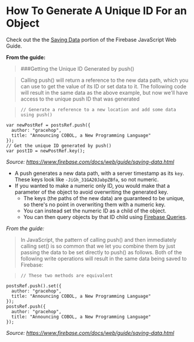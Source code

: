 # How To Generate A Unique ID For an Object

Check out the the [Saving Data](https://www.firebase.com/docs/web/guide/saving-data.html#section-push) portion of the Firebase JavaScript Web Guide.

**From the guide:**

> ###Getting the Unique ID Generated by push()

> Calling push() will return a reference to the new data path, which you can use to get the value of its ID or set data to it. The following code will result in the same data as the above example, but now we'll have access to the unique push ID that was generated

>     // Generate a reference to a new location and add some data using push()
    var newPostRef = postsRef.push({
      author: "gracehop",
      title: "Announcing COBOL, a New Programming Language"
    });
    // Get the unique ID generated by push()
    var postID = newPostRef.key();

_Source: https://www.firebase.com/docs/web/guide/saving-data.html_

* A push generates a new data path, with a server timestamp as its `key`. These keys look like `-JiGh_31GA20JabpZBfa`, so not numeric.
* If you wanted to make a numeric only ID, you would make that a parameter of the object to avoid overwriting the generated key.
  * The keys (the paths of the new data) are guaranteed to be unique, so there's no point in overwriting them with a numeric key.
  * You can instead set the numeric ID as a child of the object. 
  * You can then query objects by that ID child using [Firebase Queries](https://www.firebase.com/docs/web/api/query/).

_From the guide:_

> In JavaScript, the pattern of calling push() and then immediately calling set() is so common that we let you combine them by just passing the data to be set directly to push() as follows. Both of the following write operations will result in the same data being saved to Firebase:

>     // These two methods are equivalent
    postsRef.push().set({
      author: "gracehop",
      title: "Announcing COBOL, a New Programming Language"
    });
    postsRef.push({
      author: "gracehop",
      title: "Announcing COBOL, a New Programming Language"
    });

_Source: https://www.firebase.com/docs/web/guide/saving-data.html_